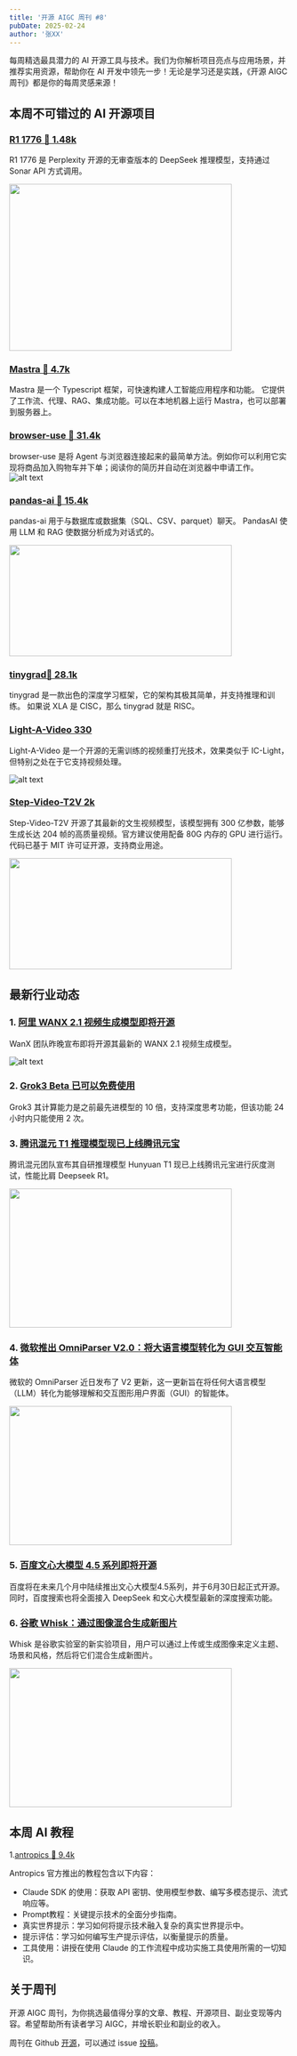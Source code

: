 ```yaml
---
title: '开源 AIGC 周刊 #8'
pubDate: 2025-02-24
author: '张XX'
---
```


每周精选最具潜力的 AI 开源工具与技术。我们为你解析项目亮点与应用场景，并推荐实用资源，帮助你在 AI 开发中领先一步！无论是学习还是实践，《开源 AIGC 周刊》都是你的每周灵感来源！

## 本周不可错过的 AI 开源项目

### [R1 1776  🌟 1.48k](https://huggingface.co/perplexity-ai/r1-1776)

R1 1776 是 Perplexity 开源的无审查版本的 DeepSeek 推理模型，支持通过 Sonar API 方式调用。

<img src="image.png" style="width:400px; height:300px;"/>


### [Mastra 🌟 4.7k](https://github.com/mastra-ai/mastra)
Mastra 是一个 Typescript 框架，可快速构建人工智能应用程序和功能。 它提供了工作流、代理、RAG、集成功能。可以在本地机器上运行 Mastra，也可以部署到服务器上。


### [browser-use 🌟 31.4k](https://github.com/browser-use/browser-use?tab=readme-ov-file)

browser-use 是将 Agent 与浏览器连接起来的最简单方法。例如你可以利用它实现将商品加入购物车并下单；阅读你的简历并自动在浏览器中申请工作。
![alt text](image-6.png)


### [pandas-ai 🌟 15.4k](https://github.com/sinaptik-ai/pandas-ai)
pandas-ai 用于与数据库或数据集（SQL、CSV、parquet）聊天。 PandasAI 使用 LLM 和 RAG 使数据分析成为对话式的。


<img src="image-7.png" style="width:400px; height:200px;"/>

### [tinygrad🌟 28.1k](https://github.com/tinygrad/tinygrad)
tinygrad 是一款出色的深度学习框架，它的架构其极其简单，并支持推理和训练。 如果说 XLA 是 CISC，那么 tinygrad 就是 RISC。

### [Light-A-Video  330](https://github.com/bcmi/Light-A-Video/)
Light-A-Video 是一个开源的无需训练的视频重打光技术，效果类似于 IC-Light，但特别之处在于它支持视频处理。

![alt text](image-3.png)

### [Step-Video-T2V  2k](https://github.com/stepfun-ai/Step-Video-T2V)
Step-Video-T2V 开源了其最新的文生视频模型，该模型拥有 300 亿参数，能够生成长达 204 帧的高质量视频。官方建议使用配备 80G 内存的 GPU 进行运行。代码已基于 MIT 许可证开源，支持商业用途。

<img src="image-1.png"  style="width:400px; height:200px;"/>


## 最新行业动态
### 1. [阿里 WANX 2.1 视频生成模型即将开源](https://x.com/Alibaba_WanX)
WanX 团队昨晚宣布即将开源其最新的 WANX 2.1 视频生成模型。

![alt text](image-8.png)
### 2. [Grok3 Beta 已可以免费使用](https://grok.com/)

Grok3 其计算能力是之前最先进模型的 10 倍，支持深度思考功能，但该功能 24 小时内只能使用 2 次。

### 3. [腾讯混元 T1 推理模型现已上线腾讯元宝](https://mp.weixin.qq.com/s/q5YFZrcTDYgM-LeRyGHQYQ)

腾讯混元团队宣布其自研推理模型 Hunyuan T1 现已上线腾讯元宝进行灰度测试，性能比肩 Deepseek R1。


<img src="image-3.png" style="width:400px; height:250px;"/>

### 4. [微软推出 OmniParser V2.0：将大语言模型转化为 GUI 交互智能体](https://huggingface.co/microsoft/OmniParser-v2.0)
微软的 OmniParser 近日发布了 V2 更新，这一更新旨在将任何大语言模型（LLM）转化为能够理解和交互图形用户界面（GUI）的智能体。

<img src="image-2.png" style="width:400px; height:250px;"/>

### 5. [百度文心大模型 4.5 系列即将开源](https://mp.weixin.qq.com/s/VEPMufLTlSyysy1cmyHk4Q)

百度将在未来几个月中陆续推出文心大模型4.5系列，并于6月30日起正式开源。同时，百度搜索也将全面接入 DeepSeek 和文心大模型最新的深度搜索功能。

### 6. [谷歌 Whisk：通过图像混合生成新图片](https://labs.google/fx/tools/whisk)

Whisk 是谷歌实验室的新实验项目，用户可以通过上传或生成图像来定义主题、场景和风格，然后将它们混合生成新图片。

<img src="image-4.png" style="width:400px; height:250px;"/>


## 本周 AI 教程
1.[antropics 🌟 9.4k](https://github.com/anthropics/courses)

Antropics 官方推出的教程包含以下内容：
- Claude SDK 的使用：获取 API 密钥、使用模型参数、编写多模态提示、流式响应等。 
- Prompt教程：关键提示技术的全面分步指南。
- 真实世界提示：学习如何将提示技术融入复杂的真实世界提示中。
- 提示评估：学习如何编写生产提示评估，以衡量提示的质量。
- 工具使用：讲授在使用 Claude 的工作流程中成功实施工具使用所需的一切知识。

## 关于周刊

开源 AIGC 周刊，为你挑选最值得分享的文章、教程、开源项目、副业变现等内容。希望帮助所有读者学习 AIGC，并增长职业和副业的收入。

周刊在 Github [开源](https://github.com/YOYZHANG/open-source-ai-weekly)，可以通过 issue [投稿](https://github.com/YOYZHANG/open-source-ai-weekly/issues/new)。
